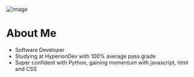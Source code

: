 ![image](https://user-images.githubusercontent.com/125129084/218511676-ad531d07-4750-4d73-8005-834ab4f1ec91.png)

# About Me

- Software Developer
- Studying at HyperionDev with 100% average pass grade
- Super confident with Python, gaining momentum with javascript, html and CSS

